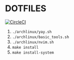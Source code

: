 # DOTFILES
[![CircleCI](https://circleci.com/gh/namachan10777/scripts.svg?style=shield)](https://circleci.com/gh/namachan10777/scripts)

1. `./archlinux/yay.sh`
2. `./archlinux/basic_tools.sh`
3. `./archlinux/nvim.sh`
4. `make install`
5. `make install-system`
